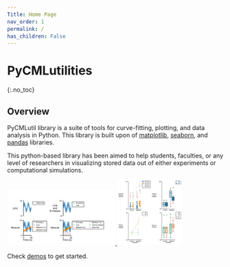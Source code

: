 ```yaml
---
Title: Home Page
nav_order: 1
permalink: /
has_children: False
---
```

# PyCMLutilities
{:.no_toc}

## Overview 

PyCMLutil library is a suite of tools for curve-fitting, plotting, and data analysis in Python. 
This library is built upon of [matplotlib](https://matplotlib.org/), [seaborn](https://seaborn.pydata.org/index.html), and [pandas](https://pandas.pydata.org/docs/reference/api/pandas.DataFrame.html) libraries.

This python-based library has been aimed to help students, faculties, or any level of researchers in visualizing stored data out of either experiments or computational simulations. 

<p>
    <a href="pages/demos/multipanel_numerical/numerical.html">
        <img src="2X2_mix.png" alt="Numerical_mpl" style="width:50%">
    </a>
    <a href="pages/demos/multipanel_categorical/categorical.html">
        <img src="4X4_multiple_valvular.png" alt="Categorical_mpl" style="width:30%">
    </a>
</p>

Check [demos](pages/demos/demos.md) to get started. 
